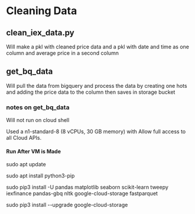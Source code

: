 # Cleaning Data

## clean_iex_data.py

Will make a pkl with cleaned price data and a pkl with date and time as one column and average price in a second column

## get_bq_data

Will pull the data from bigquery and process the data by creating one hots and adding the price data to the column then saves in storage bucket

### notes on get_bq_data

Will not run on cloud shell

Used a n1-standard-8 (8 vCPUs, 30 GB memory) with  Allow full access to all Cloud APIs.

#### Run After VM is Made

sudo apt update

sudo apt install python3-pip

sudo pip3 install -U pandas matplotlib seaborn scikit-learn tweepy iexfinance pandas-gbq nltk google-cloud-storage fastparquet

sudo pip3 install --upgrade google-cloud-storage
